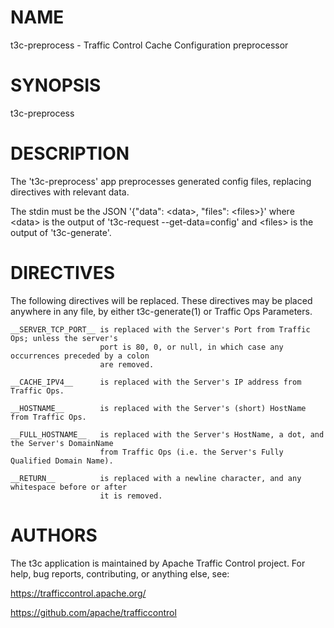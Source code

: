 <!--
    Licensed to the Apache Software Foundation (ASF) under one
    or more contributor license agreements.  See the NOTICE file
    distributed with this work for additional information
    regarding copyright ownership.  The ASF licenses this file
    to you under the Apache License, Version 2.0 (the
    "License"); you may not use this file except in compliance
    with the License.  You may obtain a copy of the License at

      http://www.apache.org/licenses/LICENSE-2.0

    Unless required by applicable law or agreed to in writing,
    software distributed under the License is distributed on an
    "AS IS" BASIS, WITHOUT WARRANTIES OR CONDITIONS OF ANY
    KIND, either express or implied.  See the License for the
    specific language governing permissions and limitations
    under the License.
-->

<!--

  !!!
      This file is both a Github Readme and manpage!
      Please make sure changes appear properly with man,
      and follow man conventions, such as:
      https://www.bell-labs.com/usr/dmr/www/manintro.html

      A primary goal of t3c is to follow POSIX and LSB standards
      and conventions, so it's easy to learn and use by people
      who know Linux and other *nix systems. Providing a proper
      manpage is a big part of that.
  !!!

-->
# NAME

t3c-preprocess - Traffic Control Cache Configuration preprocessor

# SYNOPSIS

t3c-preprocess

# DESCRIPTION

The 't3c-preprocess' app preprocesses generated config files, replacing directives with relevant data.

The stdin must be the JSON '{"data": &lt;data&gt;, "files": &lt;files&gt;}' where &lt;data&gt; is the output of 't3c-request --get-data=config' and &lt;files&gt; is the output of 't3c-generate'.

# DIRECTIVES

The following directives will be replaced. These directives may be placed anywhere in any file, by either t3c-generate(1) or Traffic Ops Parameters.

    __SERVER_TCP_PORT__ is replaced with the Server's Port from Traffic Ops; unless the server's
                        port is 80, 0, or null, in which case any occurrences preceded by a colon
                        are removed.

    __CACHE_IPV4__      is replaced with the Server's IP address from Traffic Ops.

    __HOSTNAME__        is replaced with the Server's (short) HostName from Traffic Ops.

    __FULL_HOSTNAME__   is replaced with the Server's HostName, a dot, and the Server's DomainName
                        from Traffic Ops (i.e. the Server's Fully Qualified Domain Name).

    __RETURN__          is replaced with a newline character, and any whitespace before or after
                        it is removed.

# AUTHORS

The t3c application is maintained by Apache Traffic Control project. For help, bug reports, contributing, or anything else, see:

https://trafficcontrol.apache.org/

https://github.com/apache/trafficcontrol

